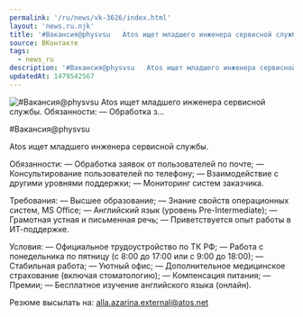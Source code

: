 ```yaml
---
permalink: '/ru/news/vk-3626/index.html'
layout: 'news.ru.njk'
title: '#Вакансия@physvsu   Atos ищет младшего инженера сервисной службы. Обязанности:  — Обработка з'
source: ВКонтакте
tags:
  - news_ru
description: '#Вакансия@physvsu   Atos ищет младшего инженера сервисной службы. Обязанности:  — Обработка з…'
updatedAt: 1479542567
---
```

![#Вакансия@physvsu   Atos ищет младшего инженера сервисной службы. Обязанности:  — Обработка з…](https://sun9-15.userapi.com/impf/c636329/v636329501/3d113/XYdyGJnQp5s.jpg?size=1253x800&quality=96&proxy=1&sign=fb4d96e09d597fca8f012406b0e7c1f6&c_uniq_tag=xsptX9KFkJPCF4MMAGgVi6NZ1eP0UxXYBR5LlAyE5aw&type=album)

#Вакансия@physvsu

Atos ищет младшего инженера сервисной службы.

Обязанности:
— Обработка заявок от пользователей по почте;
— Консультирование пользователей по телефону;
— Взаимодействие с другими уровнями поддержки;
— Мониторинг систем заказчика.

Требования:
— Высшее образование;
— Знание свойств операционных систем, MS Office;
— Английский язык (уровень Pre-Intermediate);
— Грамотная устная и письменная речь;
— Приветствуется опыт работы в ИТ-поддержке.

Условия:
— Официальное трудоустройство по ТК РФ;
— Работа с понедельника по пятницу (с 8:00 до 17:00 или с 9:00 до 18:00);
— Стабильная работа;
— Уютный офис;
— Дополнительное медицинское страхование (включая стоматологию);
— Компенсация питания;
— Премии;
— Бесплатное изучение английского языка (онлайн).

Резюме высылать на: alla.azarina.external@atos.net
